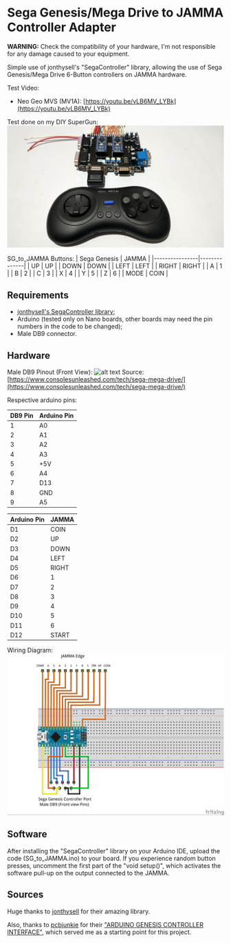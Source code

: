 # Sega Genesis/Mega Drive to JAMMA Controller Adapter

**WARNING:** Check the compatibility of your hardware, I'm not responsible for any damage caused to your equipment. 

Simple use of jonthysell's "SegaController" library, allowing the use of Sega Genesis/Mega Drive 6-Button controllers on JAMMA  hardware.

Test Video:
- Neo Geo MVS (MV1A): [https://youtu.be/vLB6MV_LYBk](https://youtu.be/vLB6MV_LYBk)

Test done on my DIY SuperGun:
![alt text](https://github.com/MasterJhimmy/Sega-Genesis-to-JAMMA-controller-adapter/blob/main/supergun_test.jpg?raw=true)

SG_to_JAMMA Buttons:
| Sega Genesis   | JAMMA        |
|----------------|--------------|
| UP        	 | UP           |
| DOWN      	 | DOWN         |
| LEFT           | LEFT         |
| RIGHT 	     | RIGHT        |
| A              | 1            |
| B              | 2            |
| C              | 3            |
| X              | 4            |
| Y              | 5            |
| Z              | 6            |
| MODE           | COIN         |

## Requirements

- [jonthysell's SegaController library](https://github.com/jonthysell/SegaController);
- Arduino (tested only on Nano boards, other boards may need  the pin numbers in the code to be changed);
- Male DB9 connector.


## Hardware

Male DB9 Pinout (Front View): 
![alt text](https://www.consolesunleashed.com/sites/all/files/images/tech/sega-mega-drive/sega-mega-drive-controller-port-pinout.png)
 Source: [https://www.consolesunleashed.com/tech/sega-mega-drive/](https://www.consolesunleashed.com/tech/sega-mega-drive/)
 
 Respective arduino pins:
 
| DB9 Pin | Arduino Pin |
|---------|-------------|
| 1       | A0          |
| 2       | A1          |
| 3       | A2          |
| 4       | A3          |
| 5       | +5V         |
| 6       | A4          |
| 7       | D13         |
| 8       | GND         |
| 9       | A5          |

| Arduino Pin | JAMMA |
|-------------|-------|
| D1          | COIN  |
| D2          | UP    |
| D3          | DOWN  |
| D4          | LEFT  |
| D5          | RIGHT |
| D6          | 1     |
| D7          | 2     |
| D8          | 3     |
| D9          | 4     |
| D10         | 5     |
| D11         | 6     |
| D12         | START |


Wiring Diagram:
![alt text](https://github.com/MasterJhimmy/Sega-Genesis-to-JAMMA-controller-adapter/blob/main/wiring.jpg?raw=true)

## Software

After installing the "SegaController" library on your Arduino IDE, upload the code (SG_to_JAMMA.ino) to your board. If you experience random button presses, uncomment the first part of the "void setup()", which activates the software pull-up on the output connected to the JAMMA.

## Sources

Huge thanks to [jonthysell](https://github.com/jonthysell/) for their amazing library.

Also, thanks to [pcbjunkie](https://pcbjunkie.net/) for their ["ARDUINO GENESIS CONTROLLER INTERFACE"](https://pcbjunkie.net/index.php/guides/arduino-genesis-controller-interface/), which served me as a starting point for this project. 